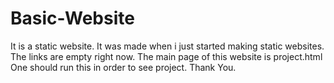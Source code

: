 # Basic-Website
It is a static website. It was made when i just started making static websites. The links are empty right now.
The main page of this website is project.html
One should run this in order to see project.
Thank You.
